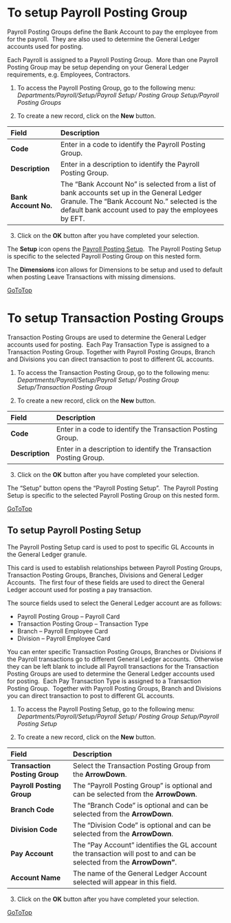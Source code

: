 # To setup Payroll Posting Group

Payroll Posting Groups define the Bank Account to pay the employee from for the payroll.  They are also used to determine the General Ledger accounts used for posting.

Each Payroll is assigned to a Payroll Posting Group.  More than one Payroll Posting Group may be setup depending on your General Ledger requirements, e.g. Employees, Contractors.

1.  To access the Payroll Posting Group, go to the following menu: *Departments/Payroll/Setup/Payroll Setup/ Posting Group Setup/Payroll
Posting Groups*

2.  To create a new record, click on the **New** button.
  
|Field|Description|  
|:---------------------------------|:---------------------------------------|  
|**Code**| Enter in a code to identify the Payroll Posting Group.|
|**Description**| Enter in a description to identify the Payroll Posting Group.|
|**Bank Account No.**| The “Bank Account No” is selected from a list of bank accounts set up in the General Ledger Granule. The “Bank Account No.” selected is the default bank account used to pay the employees by EFT.|

3.  Click on the **OK** button after you have completed your selection.
  
The **Setup** icon opens the [Payroll Posting Setup](#to-setup-payroll-posting-setup).  The Payroll Posting Setup is specific to the selected Payroll Posting Group on this nested form.

The **Dimensions** icon allows for Dimensions to be setup and used to default when posting Leave Transactions with missing dimensions.

[GoToTop](#how-to-setup-payroll-posting-group)


# To setup Transaction Posting Groups

Transaction Posting Groups are used to determine the General Ledger accounts used for posting.  Each Pay Transaction Type is assigned to a Transaction Posting Group. Together with Payroll Posting Groups, Branch and Divisions you can direct transaction to post to different GL accounts.

1.  To access the Transaction Posting Group, go to the following menu: *Departments/Payroll/Setup/Payroll Setup/ Posting Group
Setup/Transaction Posting Group*

2.  To create a new record, click on the **New** button.
  
|Field|Description|  
|:---------------------------------|:---------------------------------------|  
|**Code**| Enter in a code to identify the Transaction Posting Group.|
|**Description**| Enter in a description to identify the Transaction Posting Group.|

3.  Click on the **OK** button after you have completed your selection.

The “Setup” button opens the “Payroll Posting Setup”.  The Payroll Posting Setup is specific to the selected Payroll Posting Group on this nested form.

[GoToTop](#how-to-setup-payroll-posting-groups)


## To setup Payroll Posting Setup

The Payroll Posting Setup card is used to post to specific GL Accounts in the General Ledger granule.  

This card is used to establish relationships between Payroll Posting Groups, Transaction Posting Groups, Branches, Divisions and General Ledger Accounts.  The first four of these fields are used to direct the General Ledger account used for posting a pay transaction. 

The source fields used to select the General Ledger account are as follows:

- Payroll Posting Group – Payroll Card 
- Transaction Posting Group – Transaction Type
- Branch – Payroll Employee Card
- Division – Payroll Employee Card

You can enter specific Transaction Posting Groups, Branches or Divisions if the Payroll transactions go to different General Ledger accounts.  Otherwise they can be left blank to include all Payroll transactions for the Transaction Posting Groups are used to
determine the General Ledger accounts used for posting.  Each Pay Transaction Type is assigned to a Transaction Posting Group.  Together with Payroll Posting Groups, Branch and Divisions you can direct transaction to post to different GL accounts.

1.  To access the Payroll Posting Setup, go to the following menu: *Departments/Payroll/Setup/Payroll Setup/ Posting Group
Setup/Payroll Posting Setup*

2.  To create a new record, click on the **New** button.
  
|Field|Description|  
|:---------------------------------|:---------------------------------------|  
|**Transaction Posting Group**| Select the Transaction Posting Group from the **ArrowDown**.|
|**Payroll Posting Group**| The “Payroll Posting Group” is optional and can be selected from the **ArrowDown**.|
|**Branch Code**| The “Branch Code” is optional and can be selected from the **ArrowDown**.|
|**Division Code**| The “Division Code” is optional and can be selected from the **ArrowDown**.|
|**Pay Account**| The “Pay Account” identifies the GL account the transaction will post to and can be selected from the **ArrowDown”**.|
|**Account Name**| The name of the General Ledger Account selected will appear in this field.|

3.  Click on the **OK** button after you have completed your selection.

[GoToTop](#how-to-setup-payroll-posting-group)


